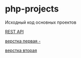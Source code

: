 # php-projects
Исходный код основных проектов

[REST API](https://api-data.webpeternet.com/readme.html)

[верстка первая -](http://interior.webpeternet.com/)

[верстка вторая](http://pegasus-adpt.webpeternet.com/)

